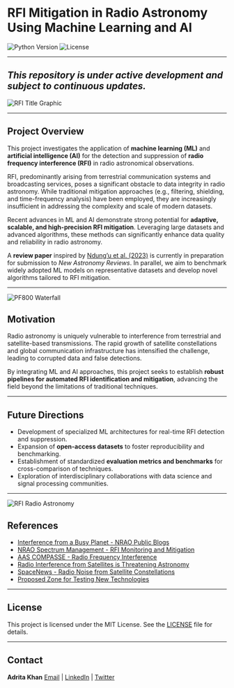 


# RFI Mitigation in Radio Astronomy Using Machine Learning and AI

![Python Version](https://img.shields.io/badge/python-3.8%2B-blue.svg) ![License](https://img.shields.io/badge/license-MIT-blue.svg)  

---
*This repository is under active development and subject to continuous updates.*  
---

![RFI Title Graphic](https://legacy.nrao.edu/epo/aoc/puente/rfi/rfititlegrafic.jpg)

---

## Project Overview

This project investigates the application of **machine learning (ML)** and **artificial intelligence (AI)** for the detection and suppression of **radio frequency interference (RFI)** in radio astronomical observations.  

RFI, predominantly arising from terrestrial communication systems and broadcasting services, poses a significant obstacle to data integrity in radio astronomy. While traditional mitigation approaches (e.g., filtering, shielding, and time-frequency analysis) have been employed, they are increasingly insufficient in addressing the complexity and scale of modern datasets.  

Recent advances in ML and AI demonstrate strong potential for **adaptive, scalable, and high-precision RFI mitigation**. Leveraging large datasets and advanced algorithms, these methods can significantly enhance data quality and reliability in radio astronomy.  

A **review paper** inspired by [Ndung’u et al. (2023)](https://www.sciencedirect.com/science/article/pii/S1387647323000131) is currently in preparation for submission to *New Astronomy Reviews*. In parallel, we aim to benchmark widely adopted ML models on representative datasets and develop novel algorithms tailored to RFI mitigation.

---

![PF800 Waterfall](https://info.nrao.edu/do/spectrum-management/PF800_waterfall.png.webp)

## Motivation

Radio astronomy is uniquely vulnerable to interference from terrestrial and satellite-based transmissions. The rapid growth of satellite constellations and global communication infrastructure has intensified the challenge, leading to corrupted data and false detections.  

By integrating ML and AI approaches, this project seeks to establish **robust pipelines for automated RFI identification and mitigation**, advancing the field beyond the limitations of traditional techniques.

---

## Future Directions

- Development of specialized ML architectures for real-time RFI detection and suppression.  
- Expansion of **open-access datasets** to foster reproducibility and benchmarking.  
- Establishment of standardized **evaluation metrics and benchmarks** for cross-comparison of techniques.  
- Exploration of interdisciplinary collaborations with data science and signal processing communities.  



---

![RFI Radio Astronomy](https://i0.wp.com/spacenews.com/wp-content/uploads/2023/07/rfi-radioastronomy.jpg?w=1600&ssl=1)

## References

* [Interference from a Busy Planet - NRAO Public Blogs](https://public.nrao.edu/blogs/interference-from-a-busy-planet/)
* [NRAO Spectrum Management - RFI Monitoring and Mitigation](https://info.nrao.edu/do/spectrum-management/rfi-monitoring-and-mitigation)
* [AAS COMPASSE - Radio Frequency Interference](https://compasse.aas.org/issues/radio-frequency-interference/)
* [Radio Interference from Satellites is Threatening Astronomy](https://www.astronomy.com/science/radio-interference-from-satellites-is-threatening-astronomy)
* [SpaceNews - Radio Noise from Satellite Constellations](https://spacenews.com/radio-noise-from-satellite-constellations-could-interfere-with-astronomers/)
* [Proposed Zone for Testing New Technologies](https://theconversation.com/radio-interference-from-satellites-is-threatening-astronomy-a-proposed-zone-for-testing-new-technologies-could-head-off-the-problem-199353)

---

## License

This project is licensed under the MIT License. See the [LICENSE](LICENSE) file for details.

---

## Contact

**Adrita Khan**
[Email](mailto:adrita.khan.official@gmail.com) | [LinkedIn](https://www.linkedin.com/in/adrita-khan) | [Twitter](https://x.com/Adrita_)


